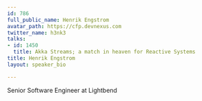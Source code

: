 ```yaml
---
id: 786
full_public_name: Henrik Engstrom
avatar_path: https://cfp.devnexus.com
twitter_name: h3nk3
talks:
- id: 1450
  title: Akka Streams; a match in heaven for Reactive Systems
title: Henrik Engstrom
layout: speaker_bio

---
```

Senior Software Engineer at Lightbend
